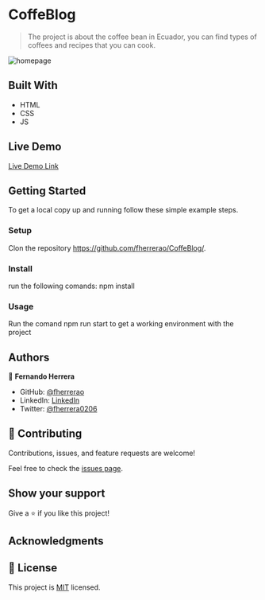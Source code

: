 # CoffeBlog

>The project is about the coffee bean in Ecuador, you can find types of coffees and recipes that you can cook.


![homepage](https://user-images.githubusercontent.com/91301423/150722832-660f8ea1-c0b7-4e99-8858-e5abd27b6330.png)



## Built With

- HTML
- CSS
- JS

## Live Demo

[Live Demo Link](https://fherrerao.github.io/CoffeBlog/)


## Getting Started

To get a local copy up and running follow these simple example steps.

### Setup
Clon the repository https://github.com/fherrerao/CoffeBlog/.

### Install
run the following comands:
npm install


### Usage
Run the comand npm run start to get a working environment with the project

## Authors

👤 **Fernando Herrera**

- GitHub: [@fherrerao](https://github.com/fherrerao)
- LinkedIn: [LinkedIn](https://www.linkedin.com/in/fernando-herrera-25a6361b2/)
- Twitter: [@fherrera0206](https://twitter.com/fherrera0206)

## 🤝 Contributing

Contributions, issues, and feature requests are welcome!

Feel free to check the [issues page](https://github.com/fherrerao/AppSalon/issues).

## Show your support

Give a ⭐️ if you like this project!

## Acknowledgments


## 📝 License

This project is [MIT](./MIT.md) licensed.
